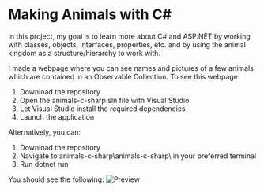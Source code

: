 # Making Animals with C#

In this project, my goal is to learn more about C# and ASP.NET by working with classes, objects, interfaces, properties, etc. and by using the animal kingdom as a structure/hierarchy to work with.

I made a webpage where you can see names and pictures of a few animals which are contained in an Observable Collection. To see this webpage:

 1. Download the repository
 2. Open the animals-c-sharp.sln file with Visual Studio
 3. Let Visual Studio install the required dependencies
 4. Launch the application

Alternatively, you can:

 1. Download the repository
 2. Navigate to animals-c-sharp\animals-c-sharp\ in your preferred terminal
 3. Run dotnet run

You should see the following:
![Preview](https://i.imgur.com/EPjdiDP.png)
